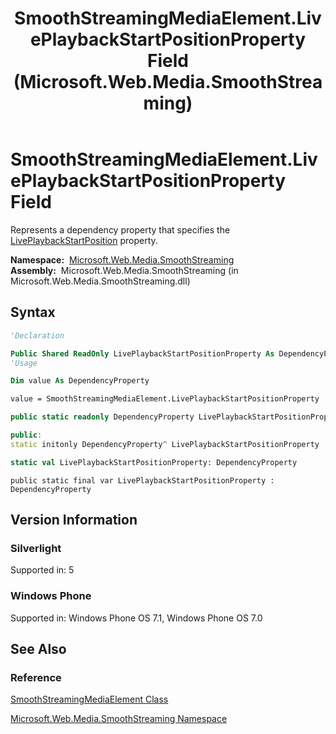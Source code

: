 ﻿---
title: SmoothStreamingMediaElement.LivePlaybackStartPositionProperty Field (Microsoft.Web.Media.SmoothStreaming)
TOCTitle: LivePlaybackStartPositionProperty Field
ms:assetid: F:Microsoft.Web.Media.SmoothStreaming.SmoothStreamingMediaElement.LivePlaybackStartPositionProperty
ms:mtpsurl: https://msdn.microsoft.com/en-us/library/microsoft.web.media.smoothstreaming.smoothstreamingmediaelement.liveplaybackstartpositionproperty(v=VS.95)
ms:contentKeyID: 46307553
ms.date: 05/31/2012
mtps_version: v=VS.95
f1_keywords:
- Microsoft.Web.Media.SmoothStreaming.SmoothStreamingMediaElement.LivePlaybackStartPositionProperty
dev_langs:
- csharp
- jscript
- vb
- FSharp
- cpp
api_location:
- Microsoft.Web.Media.SmoothStreaming.dll
api_name:
- Microsoft.Web.Media.SmoothStreaming.SmoothStreamingMediaElement.LivePlaybackStartPositionProperty
api_type:
- Managed
topic_type:
- apiref
- kbSyntax
product_family_name: VS
ROBOTS: INDEX,FOLLOW
---

# SmoothStreamingMediaElement.LivePlaybackStartPositionProperty Field

Represents a dependency property that specifies the [LivePlaybackStartPosition](smoothstreamingmediaelement-liveplaybackstartposition-property-microsoft-web-media-smoothstreaming_1.md) property.

**Namespace:**  [Microsoft.Web.Media.SmoothStreaming](microsoft-web-media-smoothstreaming-namespace_1.md)  
**Assembly:**  Microsoft.Web.Media.SmoothStreaming (in Microsoft.Web.Media.SmoothStreaming.dll)

## Syntax

```vb
'Declaration

Public Shared ReadOnly LivePlaybackStartPositionProperty As DependencyProperty
'Usage

Dim value As DependencyProperty

value = SmoothStreamingMediaElement.LivePlaybackStartPositionProperty
```

```csharp
public static readonly DependencyProperty LivePlaybackStartPositionProperty
```

```cpp
public:
static initonly DependencyProperty^ LivePlaybackStartPositionProperty
```

``` fsharp
static val LivePlaybackStartPositionProperty: DependencyProperty
```

```jscript
public static final var LivePlaybackStartPositionProperty : DependencyProperty
```

## Version Information

### Silverlight

Supported in: 5  

### Windows Phone

Supported in: Windows Phone OS 7.1, Windows Phone OS 7.0  

## See Also

### Reference

[SmoothStreamingMediaElement Class](smoothstreamingmediaelement-class-microsoft-web-media-smoothstreaming_1.md)

[Microsoft.Web.Media.SmoothStreaming Namespace](microsoft-web-media-smoothstreaming-namespace_1.md)

